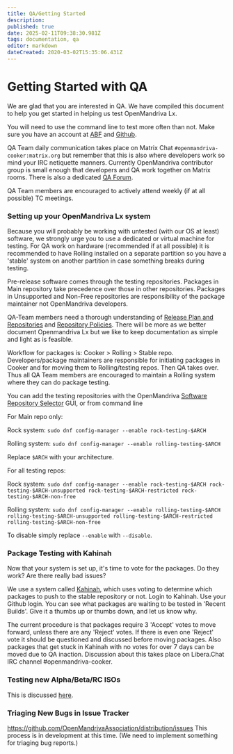 ```yaml
---
title: QA/Getting Started
description: 
published: true
date: 2025-02-11T09:38:30.981Z
tags: documentation, qa
editor: markdown
dateCreated: 2020-03-02T15:35:06.431Z
---
```


# Getting Started with QA
We are glad that you are interested in QA.
We have compiled this document to help you get started in helping us test OpenMandriva Lx.

You will need to use the command line to test more often than not. Make sure you have an account at [ABF](https://abf.openmandriva.org/) and [Github](https://github.com/OpenMandrivaAssociation).

QA Team daily communication takes place on Matrix Chat `#openmandriva-cooker:matrix.org` but remember that this is also where developers work so mind your IRC netiquette manners. 
Currently OpenMandriva contributor group is small enough that developers and QA work together on Matrix rooms. There is also a dedicated [QA Forum](https://forum.openmandriva.org/c/en/qa).

QA Team members are encouraged to actively attend weekly (if at all possible) TC meetings.
</br>

### Setting up your OpenMandriva Lx system
Because you will probably be working with untested (with our OS at least) software, we strongly urge you to use a dedicated or virtual machine for testing. For QA work on hardware (recommended if at all possible) it is recommended to have Rolling installed on a separate partition so you have a 'stable' system on another partition in case something breaks during testing.

Pre-release software comes through the testing repositories. Packages in Main repository take precedence over those in other repositories. Packages in Unsupported and Non-Free repositories are responsibility of the package maintainer not OpenMandriva developers.

QA-Team members need a thorough understanding of [Release Plan and Repositories](/policies/release-plan-and-repositories) and [Repository Policies](/policies/repository-policies). There will be more as we better document Openmandriva Lx but we like to keep documentation as simple and light as is feasible.

Workflow for packages is: Cooker > Rolling > Stable repo. Developers/package maintainers are responsible for initiating packages in Cooker and for moving them to Rolling/testing repos. Then QA takes over. Thus all QA Team members are encouraged to maintain a Rolling system where they can do package testing.

You can add the testing repositories with the OpenMandriva [Software Repository Selector](/policies/repositories-tldr) GUI, or from command line

For Main repo only:

Rock system:
`sudo dnf config-manager --enable rock-testing-$ARCH`

Rolling system:
`sudo dnf config-manager --enable rolling-testing-$ARCH`

Replace `$ARCH` with your architecture.

For all testing repos:

Rock system:
`sudo dnf config-manager --enable rock-testing-$ARCH rock-testing-$ARCH-unsupported rock-testing-$ARCH-restricted rock-testing-$ARCH-non-free`

Rolling system:
`sudo dnf config-manager --enable rolling-testing-$ARCH rolling-testing-$ARCH-unsupported rolling-testing-$ARCH-restricted rolling-testing-$ARCH-non-free`

To disable simply replace `--enable` with `--disable`.
</br>

### Package Testing with Kahinah
Now that your system is set up, it's time to vote for the packages. Do they work? Are there really bad issues?

We use a system called [Kahinah](https://kahinah.tsn.sh/), which uses voting to determine which packages to push to the stable repository or not.
Login to Kahinah. Use your Github login.
You can see what packages are waiting to be tested in 'Recent Builds'. Give it a thumbs up or thumbs down, and let us know why.

The current procedure is that packages require 3 'Accept' votes to move forward, unless there are any 'Reject' votes. If there is even one 'Reject' vote it should be questioned and discussed before moving packages. Also packages that get stuck in Kahinah with no votes for over 7 days can be moved due to QA inaction. Discussion about this takes place on Libera.Chat IRC channel #openmandriva-cooker.
</br>

### Testing new Alpha/Beta/RC ISOs
This is discussed [here](/team/qa/release-qa).
</br>

### Triaging New Bugs in Issue Tracker
https://github.com/OpenMandrivaAssociation/distribution/issues
This process is in development at this time. (We need to implement something for triaging bug reports.) 